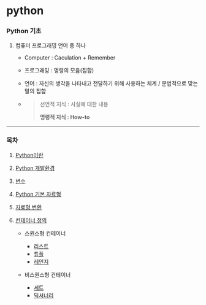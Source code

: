 # python



### Python 기초

1. 컴퓨터 프로그래밍 언어 중 하나

   - Computer : Caculation + Remember

   - 프로그래밍 : 명령의 모음(집합)

   - 언어 : 자신의 생각을 나타내고 전달하기 위해 사용하는 체계 / 문법적으로 맞는 말의 집합

   - > 선언적 지식 : 사실에 대한 내용
     >
     > **명령적 지식 : How-to**

---

### 목차

1. [Python이란](python.md)

2. [Python 개발환경](environment.md)

3. [변수](variable.md)

4. [Python 기본 자료형](data_type.md)

5. [자료형 변환](conversion.md)

6. [컨테이너 정의](container.md)
    - 스퀀스형 컨테이너
      - [리스트](list.md)
      - [튜플](tuple.md)
      - [레인지](range.md)


   - 비스퀀스형 컨테이너
     - [세트](set.md)
     - [딕셔너리](dict.md)

